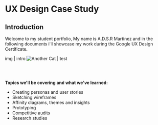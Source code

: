 # UX Design Case Study

## **Introduction** ##

Welcome to my student portfolio, My name is A.D.S.R Martinez and in the following documents i'll showcase my work during the Google UX Design Certificate. 

img | intro
![Another Cat](https://upload.wikimedia.org/wikipedia/commons/thumb/c/c9/F-16_June_2008.jpg/1200px-F-16_June_2008.jpg) |  test


<br><br>

**Topics we'll be covering and what we've learned:**

-   Creating personas and user stories
-   Sketching wireframes
-   Affinity diagrams, themes and insights
-   Prototyping
-   Competitive audits
-   Research studies
